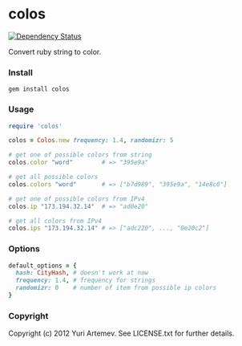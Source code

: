 # colos

[![Dependency Status](https://gemnasium.com/artemeff/colos.png)](https://gemnasium.com/artemeff/colos)

Convert ruby string to color.

### Install

    gem install colos

### Usage

```ruby
require 'colos'

colos = Colos.new frequency: 1.4, randomizr: 5

# get one of possible colors from string
colos.color "word"        # => "395e9a"

# get all possible colors
colos.colors "word"       # => ["b7d989", "395e9a", "14e8c0"]

# get one of possible colors from IPv4
colos.ip "173.194.32.14"  # => "ad0e20"

# get all colors from IPv4
colos.ips "173.194.32.14" # => ["adc220", ..., "0e20c2"]
```

### Options

```ruby
default_options = {
  hash: CityHash, # doesn't work at now
  frequency: 1.4, # frequency for strings
  randomizr: 0    # number of item from possible ip colors
}
```

### Copyright

Copyright (c) 2012 Yuri Artemev. See LICENSE.txt for further details.
